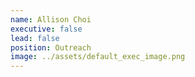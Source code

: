 ```yaml
---
name: Allison Choi
executive: false
lead: false
position: Outreach
image: ../assets/default_exec_image.png
---
```

